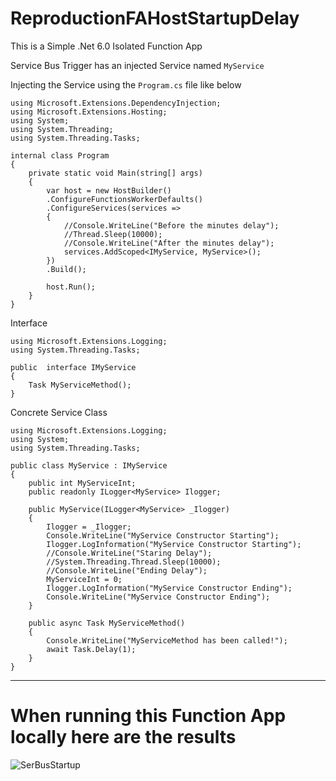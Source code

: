 # ReproductionFAHostStartupDelay

This is a Simple .Net 6.0 Isolated Function App

Service Bus Trigger has an injected Service named `MyService`

Injecting the Service using the `Program.cs` file like below

```Csharp
using Microsoft.Extensions.DependencyInjection;
using Microsoft.Extensions.Hosting;
using System;
using System.Threading;
using System.Threading.Tasks;

internal class Program
{
    private static void Main(string[] args)
    {
        var host = new HostBuilder()
        .ConfigureFunctionsWorkerDefaults()
        .ConfigureServices(services =>
        {
            //Console.WriteLine("Before the minutes delay");
            //Thread.Sleep(10000);
            //Console.WriteLine("After the minutes delay");
            services.AddScoped<IMyService, MyService>();
        })
        .Build();

        host.Run();
    }
}
```

Interface

```Csharp
using Microsoft.Extensions.Logging;
using System.Threading.Tasks;

public  interface IMyService
{
    Task MyServiceMethod();
}
```

Concrete Service Class

```Csharp
using Microsoft.Extensions.Logging;
using System;
using System.Threading.Tasks;

public class MyService : IMyService
{
    public int MyServiceInt;
    public readonly ILogger<MyService> Ilogger;

    public MyService(ILogger<MyService> _Ilogger)
    {
        Ilogger = _Ilogger;
        Console.WriteLine("MyService Constructor Starting");
        Ilogger.LogInformation("MyService Constructor Starting");
        //Console.WriteLine("Staring Delay");
        //System.Threading.Thread.Sleep(10000);
        //Console.WriteLine("Ending Delay");
        MyServiceInt = 0;
        Ilogger.LogInformation("MyService Constructor Ending");
        Console.WriteLine("MyService Constructor Ending");
    }

    public async Task MyServiceMethod()
    {
        Console.WriteLine("MyServiceMethod has been called!");
        await Task.Delay(1);
    }
}
```


---

# When running this Function App locally here are the results
![SerBusStartup](https://github.com/macavall/ReproductionFAHostStartupDelay/assets/43223084/b98e0cfe-e80c-4169-b5c9-7031988be9e0)




